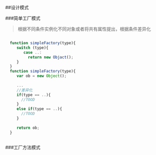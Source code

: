##设计模式

###简单工厂模式
  > 根据不同条件实例化不同对象或者将共有属性提出，根据条件差异化
  
  ```javascript
  
    function simpleFactory(type){
       switch (type){
          case ..:
            return new Objact();
       }
    }
    function simpleFactory(type){
       var ob = new Object();
       
       ...
       //差异化
       if(type == ..){
         //TOOD
       }
       else if(type == ..){
         //TOOD
       }
       
       return ob;
    }
    
  ```
  
###工厂方法模式

  